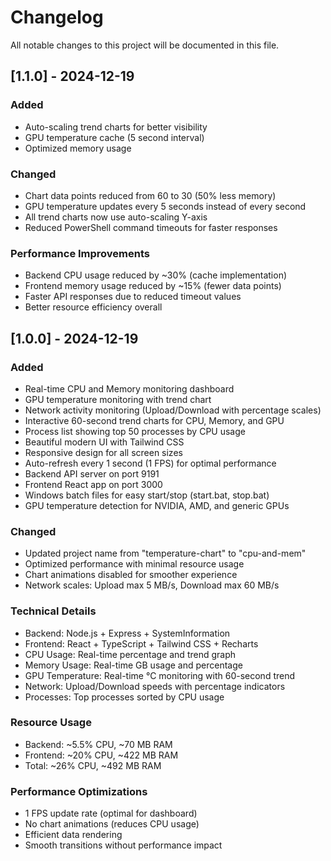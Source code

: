 # Changelog

All notable changes to this project will be documented in this file.

## [1.1.0] - 2024-12-19

### Added
- Auto-scaling trend charts for better visibility
- GPU temperature cache (5 second interval)
- Optimized memory usage

### Changed
- Chart data points reduced from 60 to 30 (50% less memory)
- GPU temperature updates every 5 seconds instead of every second
- All trend charts now use auto-scaling Y-axis
- Reduced PowerShell command timeouts for faster responses

### Performance Improvements
- Backend CPU usage reduced by ~30% (cache implementation)
- Frontend memory usage reduced by ~15% (fewer data points)
- Faster API responses due to reduced timeout values
- Better resource efficiency overall

## [1.0.0] - 2024-12-19

### Added
- Real-time CPU and Memory monitoring dashboard
- GPU temperature monitoring with trend chart
- Network activity monitoring (Upload/Download with percentage scales)
- Interactive 60-second trend charts for CPU, Memory, and GPU
- Process list showing top 50 processes by CPU usage
- Beautiful modern UI with Tailwind CSS
- Responsive design for all screen sizes
- Auto-refresh every 1 second (1 FPS) for optimal performance
- Backend API server on port 9191
- Frontend React app on port 3000
- Windows batch files for easy start/stop (start.bat, stop.bat)
- GPU temperature detection for NVIDIA, AMD, and generic GPUs

### Changed
- Updated project name from "temperature-chart" to "cpu-and-mem"
- Optimized performance with minimal resource usage
- Chart animations disabled for smoother experience
- Network scales: Upload max 5 MB/s, Download max 60 MB/s

### Technical Details
- Backend: Node.js + Express + SystemInformation
- Frontend: React + TypeScript + Tailwind CSS + Recharts
- CPU Usage: Real-time percentage and trend graph
- Memory Usage: Real-time GB usage and percentage
- GPU Temperature: Real-time °C monitoring with 60-second trend
- Network: Upload/Download speeds with percentage indicators
- Processes: Top processes sorted by CPU usage

### Resource Usage
- Backend: ~5.5% CPU, ~70 MB RAM
- Frontend: ~20% CPU, ~422 MB RAM
- Total: ~26% CPU, ~492 MB RAM

### Performance Optimizations
- 1 FPS update rate (optimal for dashboard)
- No chart animations (reduces CPU usage)
- Efficient data rendering
- Smooth transitions without performance impact

